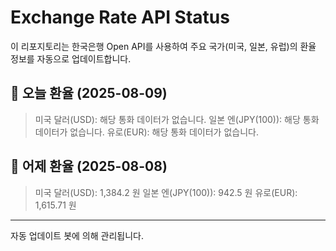 
# Exchange Rate API Status

이 리포지토리는 한국은행 Open API를 사용하여 주요 국가(미국, 일본, 유럽)의 환율 정보를 자동으로 업데이트합니다.

## 📅 오늘 환율 (2025-08-09)
> 미국 달러(USD): 해당 통화 데이터가 없습니다.
> 일본 엔(JPY(100)): 해당 통화 데이터가 없습니다.
> 유로(EUR): 해당 통화 데이터가 없습니다.

## 📅 어제 환율 (2025-08-08)
> 미국 달러(USD): 1,384.2 원
> 일본 엔(JPY(100)): 942.5 원
> 유로(EUR): 1,615.71 원

---
자동 업데이트 봇에 의해 관리됩니다.
